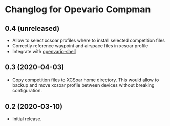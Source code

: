 Changlog for Opevario Compman
=============================

0.4 (unreleased)
----------------

- Allow to select xcsoar profiles where to install selected competition files
- Correctly reference waypoint and airspace files in xcsoar profile
- Integrate with [openvario-shell](https://github.com/kedder/openvario-shell)


0.3 (2020-04-03)
----------------

- Copy competition files to XCSoar home directory. This would allow to backup
  and move xcsoar profile between devices without breaking configuration.


0.2 (2020-03-10)
----------------

- Initial release.
